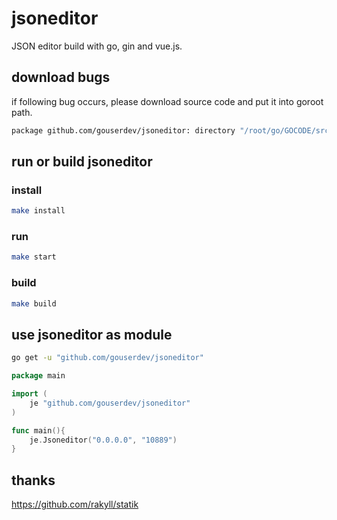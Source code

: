 # jsoneditor
JSON editor build with go, gin and vue.js.

## download bugs

if following bug occurs, please download source code and put it into goroot path.

```sh
package github.com/gouserdev/jsoneditor: directory "/root/go/GOCODE/src/github.com/gouserdev/jsoneditor" is not using a known version control system
```

## run or build jsoneditor

### install

```sh
make install
```

### run

```sh
make start
```

### build

```sh
make build
```

## use jsoneditor as module

```sh
go get -u "github.com/gouserdev/jsoneditor"
```

```go
package main

import (
	je "github.com/gouserdev/jsoneditor"
)

func main(){
	je.Jsoneditor("0.0.0.0", "10889")
}
```


## thanks 

https://github.com/rakyll/statik

